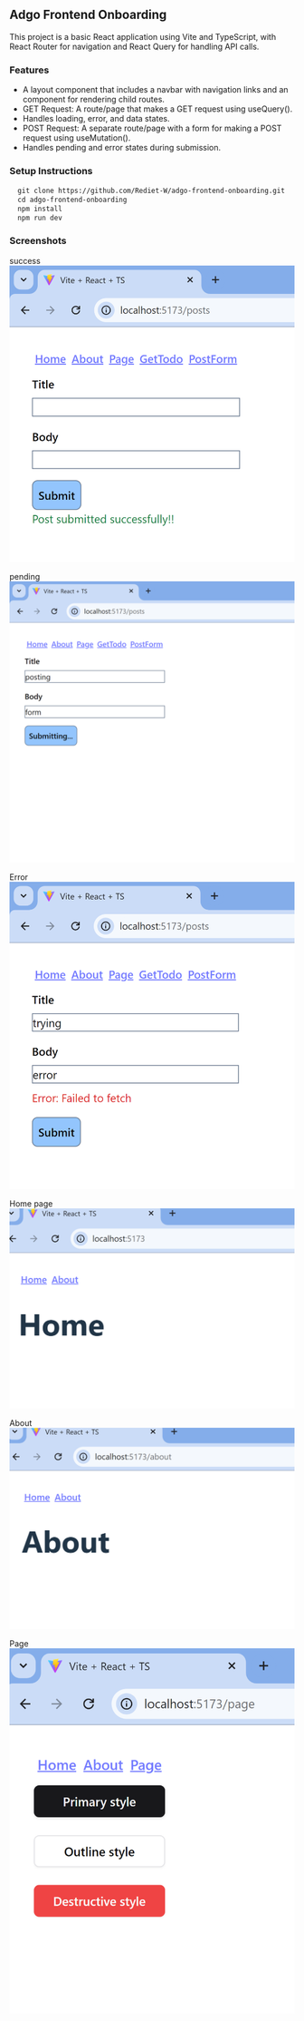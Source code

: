 ## Adgo Frontend Onboarding

This project is a basic React application using Vite and TypeScript, with React Router for navigation and React Query for handling API calls.

### Features

- A layout component that includes a navbar with navigation links and an <Outlet /> component for rendering child routes.
- GET Request: A route/page that makes a GET request using useQuery().
- Handles loading, error, and data states.
- POST Request: A separate route/page with a form for making a POST request using useMutation().
- Handles pending and error states during submission.

### Setup Instructions

```
  git clone https://github.com/Rediet-W/adgo-frontend-onboarding.git
  cd adgo-frontend-onboarding
  npm install
  npm run dev

```

### Screenshots

success
![alt text](./src/assets/success.png)

pending
![alt text](./src/assets/submitting.png)

Error
![Error Page](./src/assets/errorposting.png)

Home page
![Home Page](./src/assets/home.png)

About
![About Page](./src/assets/about.png)

Page
![Button Page](./src/assets/button.png)
